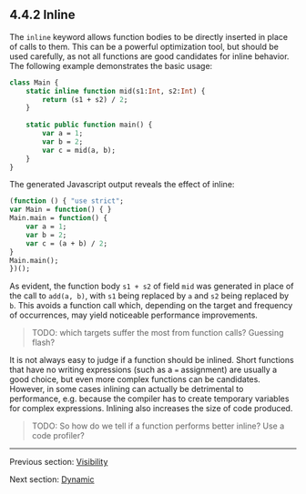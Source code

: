 ## 4.4.2 Inline

The `inline` keyword allows function bodies to be directly inserted in place of calls to them. This can be a powerful optimization tool, but should be used carefully, as not all functions are good candidates for inline behavior. The following example demonstrates the basic usage:

```haxe
class Main {
	static inline function mid(s1:Int, s2:Int) {
		return (s1 + s2) / 2;
	}
	
	static public function main() {
		var a = 1;
		var b = 2;
		var c = mid(a, b);
	}
}
```

The generated Javascript output reveals the effect of inline:

```haxe
(function () { "use strict";
var Main = function() { }
Main.main = function() {
	var a = 1;
	var b = 2;
	var c = (a + b) / 2;
}
Main.main();
})();
```

As evident, the function body `s1 + s2` of field `mid` was generated in place of the call to `add(a, b)`, with `s1` being replaced by `a` and `s2` being replaced by `b`. This avoids a function call which, depending on the target and frequency of occurrences, may yield noticeable performance improvements.

>TODO: which targets suffer the most from function calls? Guessing flash?


It is not always easy to judge if a function should be inlined. Short functions that have no writing expressions (such as a `=` assignment) are usually a good choice, but even more complex functions can be candidates. However, in some cases inlining can actually be detrimental to performance, e.g. because the compiler has to create temporary variables for complex expressions. Inlining also increases the size of code produced.

>TODO: So how do we tell if a function performs better inline?  Use a code profiler?

---

Previous section: [Visibility](4.4.1-Visibility.md)

Next section: [Dynamic](4.4.3-Dynamic.md)